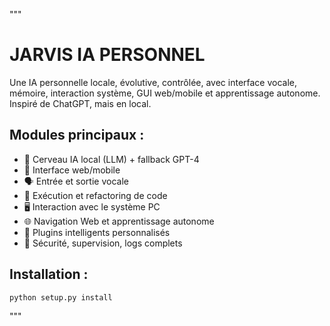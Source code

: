 """
# JARVIS IA PERSONNEL

Une IA personnelle locale, évolutive, contrôlée, avec interface vocale, mémoire, interaction système, GUI web/mobile et apprentissage autonome. Inspiré de ChatGPT, mais en local.

## Modules principaux :
- 🧠 Cerveau IA local (LLM) + fallback GPT-4
- 💬 Interface web/mobile
- 🗣️ Entrée et sortie vocale
- 🧪 Exécution et refactoring de code
- 🖥️ Interaction avec le système PC
- 🌐 Navigation Web et apprentissage autonome
- 🔧 Plugins intelligents personnalisés
- 🔐 Sécurité, supervision, logs complets

## Installation :
```bash
python setup.py install
```

"""
